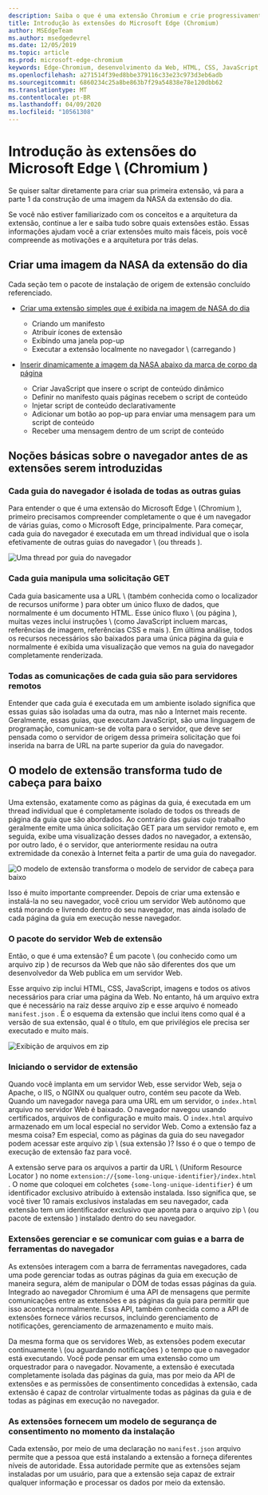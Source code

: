 ```yaml
---
description: Saiba o que é uma extensão Chromium e crie progressivamente uma extensão de visualização de imagem completa que inclui opções, injeção de conteúdo, scripts em segundo plano, armazenamento e muito mais.
title: Introdução às extensões do Microsoft Edge (Chromium)
author: MSEdgeTeam
ms.author: msedgedevrel
ms.date: 12/05/2019
ms.topic: article
ms.prod: microsoft-edge-chromium
keywords: Edge-Chromium, desenvolvimento da Web, HTML, CSS, JavaScript, Developer, extensões
ms.openlocfilehash: a271514f39ed8bbe379116c33e23c973d3eb6adb
ms.sourcegitcommit: 6860234c25a8be863b7f29a54838e78e120dbb62
ms.translationtype: MT
ms.contentlocale: pt-BR
ms.lasthandoff: 04/09/2020
ms.locfileid: "10561308"
---
```

# Introdução às extensões do Microsoft Edge \ (Chromium \)  

Se quiser saltar diretamente para criar sua primeira extensão, vá para a parte 1 da construção de uma imagem da NASA da extensão do dia.  

Se você não estiver familiarizado com os conceitos e a arquitetura da extensão, continue a ler e saiba tudo sobre quais extensões estão.  Essas informações ajudam você a criar extensões muito mais fáceis, pois você compreende as motivações e a arquitetura por trás delas.  

## Criar uma imagem da NASA da extensão do dia  

Cada seção tem o pacote de instalação de origem de extensão concluído referenciado.  

*   [Criar uma extensão simples que é exibida na imagem de NASA do dia](part1-simple-extension.md)  
    *   Criando um manifesto  
    *   Atribuir ícones de extensão  
    *   Exibindo uma janela pop-up  
    *   Executar a extensão localmente no navegador \ (carregando \)  

*   [Inserir dinamicamente a imagem da NASA abaixo da marca de corpo da página](part2-content-scripts.md)  
    *   Criar JavaScript que insere o script de conteúdo dinâmico  
    *   Definir no manifesto quais páginas recebem o script de conteúdo  
    *   Injetar script de conteúdo declarativamente  
    *   Adicionar um botão ao pop-up para enviar uma mensagem para um script de conteúdo  
    *   Receber uma mensagem dentro de um script de conteúdo  

## Noções básicas sobre o navegador antes de as extensões serem introduzidas  

### Cada guia do navegador é isolada de todas as outras guias  

Para entender o que é uma extensão do Microsoft Edge \ (Chromium \), primeiro precisamos compreender completamente o que é um navegador de várias guias, como o Microsoft Edge, principalmente.  Para começar, cada guia do navegador é executada em um thread individual que o isola efetivamente de outras guias do navegador \ (ou threads \).  

![Uma thread por guia do navegador](media/index-image1-browsertabs.png)  

### Cada guia manipula uma solicitação GET  

Cada guia basicamente usa a URL \ (também conhecida como o localizador de recursos uniforme \) para obter um único fluxo de dados, que normalmente é um documento HTML.  Esse único fluxo \ (ou página \), muitas vezes inclui instruções \ (como JavaScript incluem marcas, referências de imagem, referências CSS e mais \).  Em última análise, todos os recursos necessários são baixados para uma única página da guia e normalmente é exibida uma visualização que vemos na guia do navegador completamente renderizada.  

### Todas as comunicações de cada guia são para servidores remotos  

Entender que cada guia é executada em um ambiente isolado significa que essas guias são isoladas uma da outra, mas não a Internet mais recente.  Geralmente, essas guias, que executam JavaScript, são uma linguagem de programação, comunicam-se de volta para o servidor, que deve ser pensada como o servidor de origem dessa primeira solicitação que foi inserida na barra de URL na parte superior da guia do navegador.  

## O modelo de extensão transforma tudo de cabeça para baixo  

Uma extensão, exatamente como as páginas da guia, é executada em um thread individual que é completamente isolado de todos os threads de página da guia que são abordados.  Ao contrário das guias cujo trabalho geralmente emite uma única solicitação GET para um servidor remoto e, em seguida, exibe uma visualização desses dados no navegador, a extensão, por outro lado, é o servidor, que anteriormente residau na outra extremidade da conexão à Internet feita a partir de uma guia do navegador.  

![O modelo de extensão transforma o modelo de servidor de cabeça para baixo](media/index-image3-upsidedown.png)  

Isso é muito importante compreender.  Depois de criar uma extensão e instalá-la no seu navegador, você criou um servidor Web autônomo que está morando e livrendo dentro do seu navegador, mas ainda isolado de cada página da guia em execução nesse navegador.  

### O pacote do servidor Web de extensão  

Então, o que é uma extensão? É um pacote \ (ou conhecido como um arquivo zip \) de recursos da Web que não são diferentes dos que um desenvolvedor da Web publica em um servidor Web.  

Esse arquivo zip inclui HTML, CSS, JavaScript, imagens e todos os ativos necessários para criar uma página da Web.  No entanto, há um arquivo extra que é necessário na raiz desse arquivo zip e esse arquivo é nomeado `manifest.json` .  É o esquema da extensão que inclui itens como qual é a versão de sua extensão, qual é o título, em que privilégios ele precisa ser executado e muito mais.  

![Exibição de arquivos em zip](media/index-image5-filemanager-view.png)  

### Iniciando o servidor de extensão  

Quando você implanta em um servidor Web, esse servidor Web, seja o Apache, o IIS, o NGINX ou qualquer outro, contém seu pacote da Web.  Quando um navegador navega para uma URL em um servidor, o `index.html` arquivo no servidor Web é baixado.  O navegador navegou usando certificados, arquivos de configuração e muito mais.  O `index.html` arquivo armazenado em um local especial no servidor Web.   Como a extensão faz a mesma coisa?  Em especial, como as páginas da guia do seu navegador podem acessar este arquivo zip \ (sua extensão \)?  Isso é o que o tempo de execução de extensão faz para você.  

A extensão serve para os arquivos a partir da URL \ (Uniform Resource Locator \) no nome `extension://{some-long-unique-identifier}/index.html` .  O nome que coloquei em colchetes `{some-long-unique-identifier}` é um identificador exclusivo atribuído à extensão instalada.  Isso significa que, se você tiver 10 ramais exclusivos instaladas em seu navegador, cada extensão tem um identificador exclusivo que aponta para o arquivo zip \ (ou pacote de extensão \) instalado dentro do seu navegador.  

<!--![Unique URLS for Extensions](media/index-image4-uniqueurls.png)  -->  

<!--todo: add image for unique URLs  -->  

### Extensões gerenciar e se comunicar com guias e a barra de ferramentas do navegador  

As extensões interagem com a barra de ferramentas navegadores, cada uma pode gerenciar todas as outras páginas da guia em execução de maneira segura, além de manipular o DOM de todas essas páginas da guia.  Integrado ao navegador Chromium é uma API de mensagens que permite comunicações entre as extensões e as páginas da guia para permitir que isso aconteça normalmente.  Essa API, também conhecida como a API de extensões fornece vários recursos, incluindo gerenciamento de notificações, gerenciamento de armazenamento e muito mais.  

Da mesma forma que os servidores Web, as extensões podem executar continuamente \ (ou aguardando notificações \) o tempo que o navegador está executando.  Você pode pensar em uma extensão como um orquestrador para o navegador.  Novamente, a extensão é executada completamente isolada das páginas da guia, mas por meio da API de extensões e as permissões de consentimento concedidas à extensão, cada extensão é capaz de controlar virtualmente todas as páginas da guia e de todas as páginas em execução no navegador.  

### As extensões fornecem um modelo de segurança de consentimento no momento da instalação  

Cada extensão, por meio de uma declaração no `manifest.json` arquivo permite que a pessoa que está instalando a extensão a forneça diferentes níveis de autoridade.  Essa autoridade permite que as extensões sejam instaladas por um usuário, para que a extensão seja capaz de extrair qualquer informação e processar os dados por meio da extensão.  

<!-- image links -->  

<!-- links -->  
